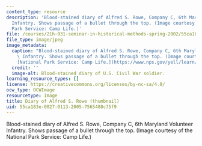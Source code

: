 ```yaml
---
content_type: resource
description: 'Blood-stained diary of Alfred S. Rowe, Company C, 6th Maryland Volunteer
  Infantry. Shows passage of a bullet through the top. (Image courtesy of the National
  Park Service: Camp Life.)'
file: /courses/21h-931-seminar-in-historical-methods-spring-2002/55ca183e0027011320057565488c75f9_21h-931s02-th.jpg
file_type: image/jpeg
image_metadata:
  caption: "Blood-stained diary of Alfred S. Rowe, Company C, 6th Maryland Volunteer\
    \ Infantry. Shows passage of a bullet through the top. (Image courtesy of the\_\
    [National Park Service: Camp Life.](https://www.nps.gov/yell/learn/photosmultimedia/photogallery.htm))"
  credit: ''
  image-alt: Blood-stained diary of U.S. Civil War soldier.
learning_resource_types: []
license: https://creativecommons.org/licenses/by-nc-sa/4.0/
ocw_type: OCWImage
resourcetype: Image
title: Diary of Alfred S. Rowe (thumbnail)
uid: 55ca183e-0027-0113-2005-7565488c75f9
---
```

Blood-stained diary of Alfred S. Rowe, Company C, 6th Maryland Volunteer Infantry. Shows passage of a bullet through the top. (Image courtesy of the National Park Service: Camp Life.)
